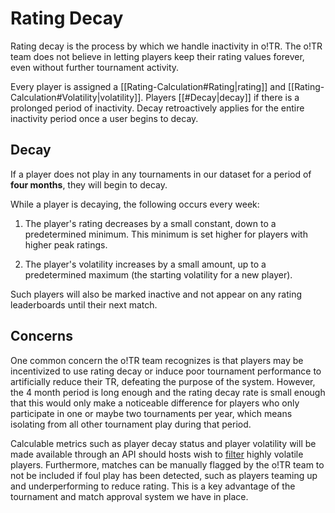 # Rating Decay

Rating decay is the process by which we handle inactivity in o!TR. The o!TR team does not believe in letting players keep their rating values forever, even without further tournament activity.

Every player is assigned a [[Rating-Calculation#Rating|rating]] and [[Rating-Calculation#Volatility|volatility]]. Players [[#Decay|decay]] if there is a prolonged period of inactivity. Decay retroactively applies for the entire inactivity period once a user begins to decay.

## Decay

If a player does not play in any tournaments in our dataset for a period of **four months**, they will begin to decay.

While a player is decaying, the following occurs every week:

1. The player's rating decreases by a small constant, down to a predetermined minimum. This minimum is set higher for players with higher peak ratings.

2. The player's volatility increases by a small amount, up to a predetermined maximum (the starting volatility for a new player).

Such players will also be marked inactive and not appear on any rating leaderboards until their next match.

## Concerns

One common concern the o!TR team recognizes is that players may be incentivized to use rating decay or induce poor tournament performance to artificially reduce their TR, defeating the purpose of the system. However, the 4 month period is long enough and the rating decay rate is small enough that this would only make a noticeable difference for players who only participate in one or maybe two tournaments per year, which means isolating from all other tournament play during that period.

Calculable metrics such as player decay status and player volatility will be made available through an API should hosts wish to [filter](https://osu.ppy.sh/wiki/en/Tournaments/Official_support#registrant-filtering-and-seeding) highly volatile players. Furthermore, matches can be manually flagged by the o!TR team to not be included if foul play has been detected, such as players teaming up and underperforming to reduce rating. This is a key advantage of the tournament and match approval system we have in place.